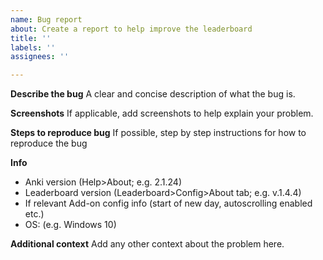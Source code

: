 ```yaml
---
name: Bug report
about: Create a report to help improve the leaderboard
title: ''
labels: ''
assignees: ''

---
```


**Describe the bug**
A clear and concise description of what the bug is.

**Screenshots**
If applicable, add screenshots to help explain your problem.

**Steps to reproduce bug**
If possible, step by step instructions for how to reproduce the bug

**Info**
- Anki version (Help>About; e.g. 2.1.24)
- Leaderboard version (Leaderboard>Config>About tab; e.g. v.1.4.4)
- If relevant Add-on config info (start of new day, autoscrolling enabled etc.)
- OS: (e.g. Windows 10)

**Additional context**
Add any other context about the problem here.
